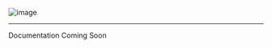 ![image](https://github.com/user-attachments/assets/c867758b-ae36-48fb-982b-78e7fd660d57)

---

Documentation Coming Soon
